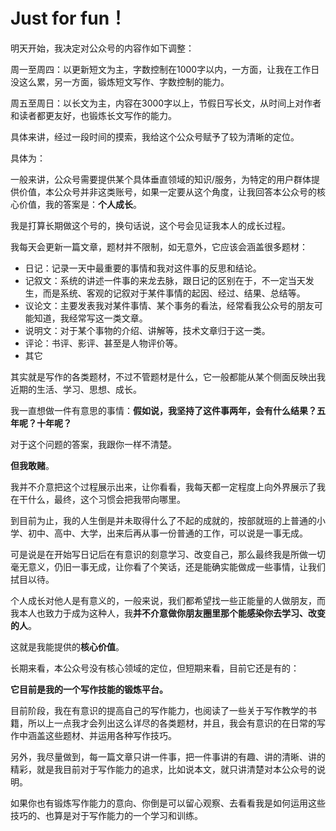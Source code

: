 # Just for fun！

明天开始，我决定对公众号的内容作如下调整：

周一至周四：以更新短文为主，字数控制在1000字以内，一方面，让我在工作日没这么累，另一方面，锻炼短文写作、字数控制的能力。

周五至周日：以长文为主，内容在3000字以上，节假日写长文，从时间上对作者和读者都更友好，也锻炼长文写作的能力。

具体来讲，经过一段时间的摸索，我给这个公众号赋予了较为清晰的定位。

具体为：

一般来讲，公众号需要提供某个具体垂直领域的知识/服务，为特定的用户群体提供价值，本公众号并非这类账号，如果一定要从这个角度，让我回答本公众号的核心价值，我的答案是：**个人成长**。

我是打算长期做这个号的，换句话说，这个号会见证我本人的成长过程。

我每天会更新一篇文章，题材并不限制，如无意外，它应该会涵盖很多题材：

  * 日记：记录一天中最重要的事情和我对这件事的反思和结论。
  * 记叙文：系统的讲述一件事的来龙去脉，跟日记的区别在于，不一定当天发生，而是系统、客观的记叙对于某件事情的起因、经过、结果、总结等。
  * 议论文：主要发表我对某件事情、某个事务的看法，经常看我公众号的朋友可能知道，我经常写这一类文章。
  * 说明文：对于某个事物的介绍、讲解等，技术文章归于这一类。
  * 评论：书评、影评、甚至是人物评价等。
  * 其它

其实就是写作的各类题材，不过不管题材是什么，它一般都能从某个侧面反映出我近期的生活、学习、思想、成长。

我一直想做一件有意思的事情：**假如说，我坚持了这件事两年，会有什么结果？五年呢？十年呢？**

对于这个问题的答案，我跟你一样不清楚。

**但我敢赌**。

我并不介意把这个过程展示出来，让你看看，我每天都一定程度上向外界展示了我在干什么，最终，这个习惯会把我带向哪里。

到目前为止，我的人生倒是并未取得什么了不起的成就的，按部就班的上普通的小学、初中、高中、大学，出来后再从事一份普通的工作，可以说是一事无成。

可是说是在开始写日记后在有意识的刻意学习、改变自己，那么最终我是所做一切毫无意义，仍旧一事无成，让你看了个笑话，还是能确实能做成一些事情，让我们拭目以待。

个人成长对他人是有意义的，一般来说，我们都希望找一些正能量的人做朋友，而我本人也致力于成为这种人，我**并不介意做你朋友圈里那个能感染你去学习、改变的人**。

这就是我能提供的**核心价值**。

长期来看，本公众号没有核心领域的定位，但短期来看，目前它还是有的：
    
**它目前是我的一个写作技能的锻炼平台。**

目前阶段，我在有意识的提高自己的写作能力，也阅读了一些关于写作教学的书籍，所以上一点我才会列出这么详尽的各类题材，并且，我会有意识的在日常的写作中涵盖这些题材、并运用各种写作技巧。

另外，我尽量做到，每一篇文章只讲一件事，把一件事讲的有趣、讲的清晰、讲的精彩，就是我目前对于写作能力的追求，比如说本文，就只讲清楚对本公众号的说明。

如果你也有锻炼写作能力的意向、你倒是可以留心观察、去看看我是如何运用这些技巧的、也算是对于写作能力的一个学习和训练。
